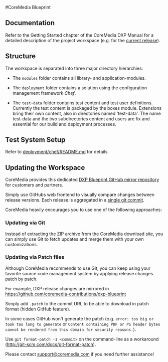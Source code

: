 #CoreMedia Blueprint

## Documentation

Refer to the Getting Started chapter of the CoreMedia DXP Manual for a detailed description of the project workspace
(e.g. for the [current release](https://documentation.coremedia.com/dxp/current/manuals/coremedia-en/webhelp/content/Getting_started.html)).

## Structure

The workspace is separated into three major directory hierarchies:

* The `modules` folder contains all library- and application-modules.

* The `deployment` folder contains a solution using the configuration management framework _Chef_.

* The `test-data` folder contains test content and test user definitions. Currently the test content is packaged by 
the boxes module.  Extensions bring their own content, also in directories named 'test-data'.  The name test-data and
the two subdirectories content and users are fix and essential for our build and deployment processes.

## Test System Setup

Refer to [deployment/chef/README.md](./deployment/chef/README.md) for details.

## Updating the Workspace

CoreMedia provides this dedicated [DXP Blueprint GitHub mirror repository](https://github.com/coremedia-contributions/dxp-blueprint) for customers and partners.

Simply use GitHubs web frontend to visually compare changes between release versions. Each release is aggregated in a [single git commit](https://github.com/coremedia-contributions/dxp-blueprint/commits/master).

CoreMedia heavily encourages you to use one of the following approaches:

### Updating via Git

Instead of extracting the ZIP archive from the CoreMedia download site, you can simply use Git to fetch updates and merge them with your own customizations.

### Updating via Patch files

Although CoreMedia recommends to use Git, you can keep using your favorite source code management system by applying release changes patch by patch.

For example, DXP release changes are mirrored in https://github.com/coremedia-contributions/dxp-blueprint

Simply add ``.patch`` to the commit URL to be able to download in patch format (hidden GitHub feature).

In some cases GitHub won't generate the patch (e.g. `error: too big or took too long to generate` or `Content containing PDF or PS header bytes cannot be rendered from this domain for security reasons.`).

Use ``git format-patch -1 <commit>`` on the command-line as a workaround (<http://git-scm.com/docs/git-format-patch>).

Please contact [support@coremedia.com](mailto:support@coremedia.com) if you need further assistance!
